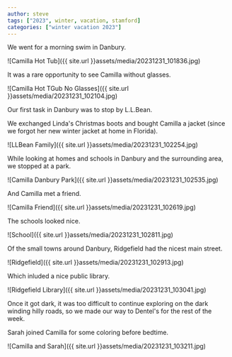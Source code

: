 ```yaml
---
author: steve
tags: ["2023", winter, vacation, stamford]
categories: ["winter vacation 2023"]
---
```

We went for a morning swim in Danbury.  

![Camilla Hot Tub]({{ site.url }}assets/media/20231231_101836.jpg)  

It was a rare opportunity to see Camilla without glasses.  

![Camilla Hot TGub No Glasses]({{ site.url }}assets/media/20231231_102104.jpg)  

Our first task in Danbury was to stop by L.L.Bean.  

We exchanged Linda's Christmas boots and bought Camilla a jacket (since we forgot her new winter jacket at home in Florida).  

![LLBean Family]({{ site.url }}assets/media/20231231_102254.jpg)  

While looking at homes and schools in Danbury and the surrounding area, we stopped at a park.  

![Camilla Danbury Park]({{ site.url }}assets/media/20231231_102535.jpg)  

And Camilla met a friend.  

![Camilla Friend]({{ site.url }}assets/media/20231231_102619.jpg)  

The schools looked nice.  

![School]({{ site.url }}assets/media/20231231_102811.jpg)  

Of the small towns around Danbury, Ridgefield had the nicest main street.  

![Ridgefield]({{ site.url }}assets/media/20231231_102913.jpg)  

Which inluded a nice public library.  

![Ridgefield Library]({{ site.url }}assets/media/20231231_103041.jpg)  

Once it got dark, it was too difficult to continue exploring on the dark winding hilly roads, so we made our way to Dentel's for the rest of the week.  

Sarah joined Camilla for some coloring before bedtime.  

![Camilla and Sarah]({{ site.url }}assets/media/20231231_103211.jpg)  
